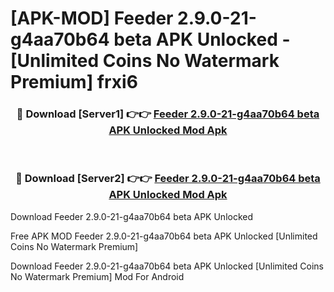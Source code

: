 # [APK-MOD] Feeder 2.9.0-21-g4aa70b64 beta APK Unlocked - [Unlimited Coins No Watermark Premium] frxi6



<div align="center">
<h3>🔴 Download [Server1] 👉👉 <a href="https://momento.my/?title=Feeder_2.9.0-21-g4aa70b64_beta_APK_Unlocked">Feeder 2.9.0-21-g4aa70b64 beta APK Unlocked Mod Apk</a></h3><br>

<h3>🔴 Download [Server2] 👉👉 <a href="https://momento.my/?title=Feeder_2.9.0-21-g4aa70b64_beta_APK_Unlocked">Feeder 2.9.0-21-g4aa70b64 beta APK Unlocked Mod Apk</a></h3>
</div>



Download Feeder 2.9.0-21-g4aa70b64 beta APK Unlocked 

Free APK MOD Feeder 2.9.0-21-g4aa70b64 beta APK Unlocked [Unlimited Coins No Watermark Premium]

Download Feeder 2.9.0-21-g4aa70b64 beta APK Unlocked [Unlimited Coins No Watermark Premium] Mod For Android
